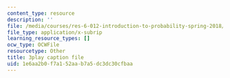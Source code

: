 ```yaml
---
content_type: resource
description: ''
file: /media/courses/res-6-012-introduction-to-probability-spring-2018/1e6aa2b0f7a152aab7a5dc3dc30cfbaa_Kj6iEzXsFkI.vtt
file_type: application/x-subrip
learning_resource_types: []
ocw_type: OCWFile
resourcetype: Other
title: 3play caption file
uid: 1e6aa2b0-f7a1-52aa-b7a5-dc3dc30cfbaa
---
```

